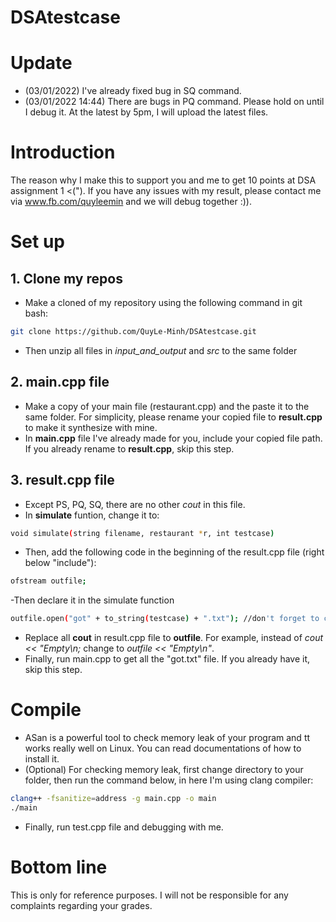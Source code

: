 # DSAtestcase
# Update
- (03/01/2022) I've already fixed bug in SQ command.
- (03/01/2022 14:44) There are bugs in PQ command. Please hold on until I debug it. At the latest by 5pm, I will upload the latest files.
# Introduction
The reason why I make this to support you and me to get 10 points at DSA assignment 1 <("). If you have any issues with my result, please contact me via www.fb.com/quyleemin and we will debug together :)).  
# Set up
## 1. Clone my repos
- Make a cloned of my repository using the following command in git bash: 
```sh
git clone https://github.com/QuyLe-Minh/DSAtestcase.git
```
- Then unzip all files in *input_and_output* and *src* to the same folder
## 2. main.cpp file
- Make a copy of your main file (restaurant.cpp) and the paste it to the same folder. For simplicity, please rename your copied file to **result.cpp** to make it synthesize with mine.
- In **main.cpp** file I've already made for you, include your copied file path. If you already rename to **result.cpp**, skip this step.
## 3. result.cpp file
- Except PS, PQ, SQ, there are no other *cout* in this file.
- In **simulate** funtion, change it to: 
```sh
void simulate(string filename, restaurant *r, int testcase)
```
- Then, add the following code in the beginning of the result.cpp file (right below "include"):
 ```sh
ofstream outfile; 
```
-Then declare it in the simulate function
 ```sh
outfile.open("got" + to_string(testcase) + ".txt"); //don't forget to close at the end of the function
```
- Replace all **cout** in result.cpp file to  **outfile**. For example, instead of *cout << "Empty\n;* change to *outfile << "Empty\n"*.
- Finally, run main.cpp to get all the "got.txt" file. If you already have it, skip this step.
# Compile
- ASan is a powerful tool to check memory leak of your program and tt works really well on Linux. You can read documentations of how to install it.
- (Optional) For checking memory leak, first change directory to your folder, then run the command below, in here I'm using clang compiler:
 ```sh
clang++ -fsanitize=address -g main.cpp -o main
./main
```
- Finally, run test.cpp file and debugging with me.

# Bottom line
This is only for reference purposes. I will not be responsible for any complaints regarding your grades.
